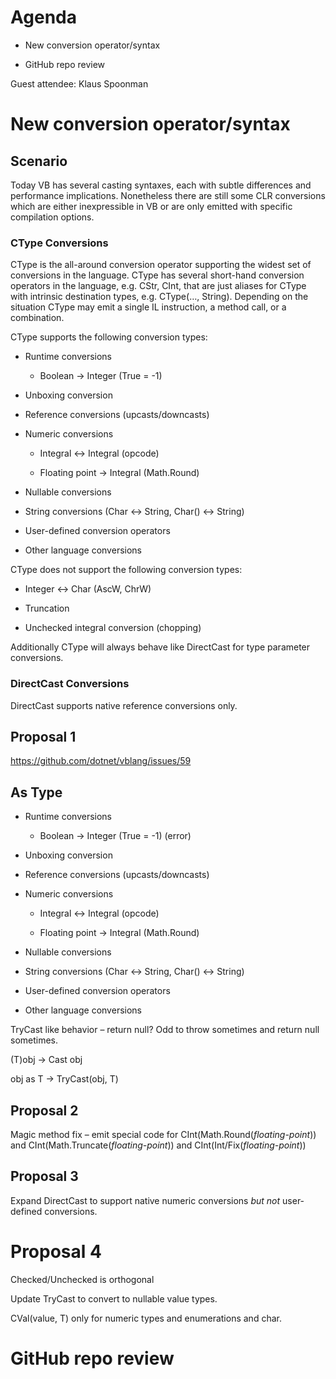 Agenda
======

-   New conversion operator/syntax

-   GitHub repo review

Guest attendee: Klaus Spoonman

New conversion operator/syntax
==============================

Scenario
--------

Today VB has several casting syntaxes, each with subtle differences and performance implications. Nonetheless there are still some CLR conversions which are either inexpressible in VB or are only emitted with specific compilation options.

### CType Conversions

CType is the all-around conversion operator supporting the widest set of conversions in the language. CType has several short-hand conversion operators in the language, e.g. CStr, CInt, that are just aliases for CType with intrinsic destination types, e.g. CType(…, String). Depending on the situation CType may emit a single IL instruction, a method call, or a combination.

CType supports the following conversion types:

-   Runtime conversions

    -   Boolean -&gt; Integer (True = -1)

-   Unboxing conversion

-   Reference conversions (upcasts/downcasts)

-   Numeric conversions

    -   Integral &lt;-&gt; Integral (opcode)

    -   Floating point -&gt; Integral (Math.Round)

-   Nullable conversions

-   String conversions (Char &lt;-&gt; String, Char() &lt;-&gt; String)

-   User-defined conversion operators

-   Other language conversions

CType does not support the following conversion types:

-   Integer &lt;-&gt; Char (AscW, ChrW)

-   Truncation

-   Unchecked integral conversion (chopping)

Additionally CType will always behave like DirectCast for type parameter conversions.

### DirectCast Conversions

DirectCast supports native reference conversions only.

Proposal 1
----------

<https://github.com/dotnet/vblang/issues/59>

As Type
-------

-   Runtime conversions

    -   Boolean -&gt; Integer (True = -1) (error)

-   Unboxing conversion

-   Reference conversions (upcasts/downcasts)

-   Numeric conversions

    -   Integral &lt;-&gt; Integral (opcode)

    -   Floating point -&gt; Integral (Math.Round)

-   Nullable conversions

-   String conversions (Char &lt;-&gt; String, Char() &lt;-&gt; String)

-   User-defined conversion operators

-   Other language conversions

TryCast like behavior – return null? Odd to throw sometimes and return null sometimes.

(T)obj -&gt; Cast obj

obj as T -&gt; TryCast(obj, T)

Proposal 2
----------

Magic method fix – emit special code for CInt(Math.Round(*floating-point*)) and CInt(Math.Truncate(*floating-point*)) and CInt(Int/Fix(*floating-point*))

Proposal 3
----------

Expand DirectCast to support native numeric conversions *but not* user-defined conversions.

Proposal 4
==========

Checked/Unchecked is orthogonal

Update TryCast to convert to nullable value types.

CVal(value, T) only for numeric types and enumerations and char.

GitHub repo review
==================
